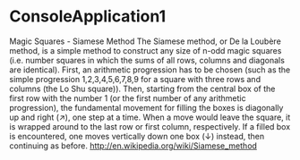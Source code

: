 # ConsoleApplication1
Magic Squares - Siamese Method
The Siamese method, or De la Loubère method, is a simple method to construct any size of n-odd magic squares 
(i.e. number squares in which the sums of all rows, columns and diagonals are identical). 
First, an arithmetic progression has to be chosen (such as the simple progression 1,2,3,4,5,6,7,8,9 for a square 
with three rows and columns (the Lo Shu square)).
Then, starting from the central box of the first row with the number 1 (or the first number of any arithmetic progression),
the fundamental movement for filling the boxes is diagonally up and right (↗), one step at a time. When a move would leave 
the square, it is wrapped around to the last row or first column, respectively.
If a filled box is encountered, one moves vertically down one box (↓) instead, then continuing as before.
http://en.wikipedia.org/wiki/Siamese_method
